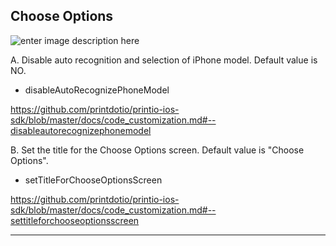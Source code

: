 ## Choose Options

![enter image description here][1]

A. Disable auto recognition and selection of iPhone model. Default value is NO.

- disableAutoRecognizePhoneModel 

https://github.com/printdotio/printio-ios-sdk/blob/master/docs/code_customization.md#--disableautorecognizephonemodel

B. Set the title for the Choose Options screen. Default value is "Choose Options".
	
- setTitleForChooseOptionsScreen
 
https://github.com/printdotio/printio-ios-sdk/blob/master/docs/code_customization.md#--settitleforchooseoptionsscreen

---

[1]: https://lh4.googleusercontent.com/-2GyJzBSpHaw/VEo2t0ggo5I/AAAAAAAAAMc/jaXhKHZmFCQ/w501-h889-no/2.png
